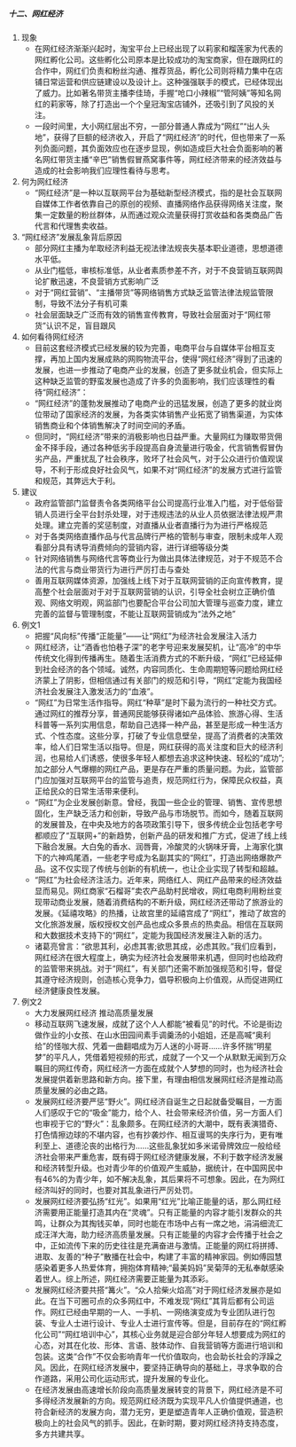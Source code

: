 
##### 十二、网红经济

1. 现象
   - 在网红经济渐渐兴起时，淘宝平台上已经出现了以莉家和榴莲家为代表的网红孵化公司。这些孵化公司原本是比较成功的淘宝商家，但在跟网红的合作中，网红们负责和粉丝沟通、推荐货品，孵化公司则将精力集中在店铺日常运营和供应链建设以及设计上。这种强强联手的模式，已经体现出了威力。比如著名带货主播李佳琦，手握“呛口小辣椒”“管阿姨”等知名网红的莉家等，除了打造出一个个皇冠淘宝店铺外，还吸引到了风投的关注。
   - 一段时间里，大小网红层出不穷，一部分普通人靠成为“网红”“出人头地”，获得了巨额的经济收入，开启了“网红经济”的时代，但也带来了一系列负面问题，其负面效应也在逐步显现，例如造成巨大社会负面影响的著名网红带货主播“辛巴”销售假冒燕窝事件等，网红经济带来的经济效益与造成的社会影响我们应理性看待与思考。
2. 何为网红经济
   - “网红经济”是一种以互联网平台为基础新型经济模式，指的是社会互联网自媒体工作者依靠自己的原创的视频、直播网络作品获得网络关注度，聚集一定数量的粉丝群体，从而通过观众流量获得打赏收益和各类商品广告代言和代理售卖收益。
3. “网红经济”发展乱象背后原因
   - 部分网红主播为牟取经济利益无视法律法规丧失基本职业道德，思想道德水平低。
   - 从业门槛低，审核标准低，从业者素质参差不齐，对于不良营销互联网舆论扩散迅速，不良营销方式影响广泛
   - 对于“网红营销”、“主播带货”等网络销售方式缺乏监管法律法规监管限制，导致不法分子有机可乘
   - 社会层面缺乏广泛而有效的销售宣传教育，导致社会层面对于“网红带货”认识不足，盲目跟风
4. 如何看待网红经济
   - 目前这套经济模式已经发展的较为完善，电商平台与自媒体平台相互支撑，再加上国内发展成熟的网购物流平台，使得“网红经济”得到了迅速的发展，也进一步推动了电商产业的发展，创造了更多就业机会，但实际上这种缺乏监管的野蛮发展也造成了许多的负面影响，我们应该理性的看待“网红经济”：
   - “网红经济”的蓬勃发展推动了电商产业的迅猛发展，创造了更多的就业岗位带动了国家经济的发展，为各类实体销售产业拓宽了销售渠道，为实体销售商业和个体销售解决了时间空间的矛盾。
   - 但同时，“网红经济”带来的消极影响也日益严重。大量网红为赚取带货佣金不择手段，通过各种低劣手段提高自身流量进行吸金，代言销售假冒伪劣产品，严重扰乱了社会秩序，败坏了社会风气，对于公众进行价值观误导，不利于形成良好社会风气，如果不对“网红经济”的发展方式进行监管和规范，其弊远大于利。
5. 建议
   - 政府监管部门监督责令各类网络平台公司提高行业准入门槛，对于低俗营销人员进行全平台封杀处理，对于违规违法的从业人员依据法律法规严肃处理。建立完善的奖惩制度，对直播从业者直播行为为进行严格规范
   - 对于各类网络直播作品与代言品牌行严格的管制与审查，限制未成年人观看部分具有诱导消费倾向的营销内容，进行详细等级分类
   - 针对网络销售与网络代言等商业行为做出具体法律规范，对于不规范不合法的代言与商业带货行为进行严厉打击与查处
   - 善用互联网媒体资源，加强线上线下对于互联网营销的正向宣传教育，提高整个社会层面对于对于互联网营销的认识，引导全社会树立正确价值观、网络文明观，网监部门也要配合平台公司加大管理与巡查力度，建立完善的监督与管理制度，不能让互联网营销成为“法外之地”
6. 例文1
   - 把握“风向标”传播“正能量”——让“网红”为经济社会发展注入活力
   - 网红经济，让“酒香也怕巷子深”的老字号迎来发展契机，让“高冷”的中华传统文化得到传播再生。随着生活消费方式的不断升级，“网红”已经延伸到社会经济的各个领域。诚然，内容同质化、生命周期短等问题给网红经济蒙上了阴影，但相信通过有关部门的规范和引导，“网红”定能为我国经济社会发展注入激发活力的“血液”。
   - “网红”为日常生活作指导。网红“种草”是时下最为流行的一种社交方式。通过网红的推荐分享，普通网民能够获得诸如产品体验、旅游心得、生活科普等一系列实用信息，帮助自己选择一种产品，甚至是形成一种生活方式、个性态度。这些分享，打破了专业信息壁垒，提高了消费者的决策效率，给人们日常生活以指导。但是，网红获得的高关注度和巨大的经济利润，也易给人们诱惑，使很多年轻人都想去追求这种快速、轻松的“成功”;加之部分人气爆棚的网红产品，更是存在严重的质量问题。为此，监管部门应加强对互联网平台的监管与追责，规范网红行为，保障民众权益，真正给民众的日常生活带来便利。
   - “网红”为企业发展创新意。曾经，我国一些企业的管理、销售、宣传思想固化，生产缺乏活力和创新，导致产品与市场脱节。而如今，随着互联网的发展普及，在中央及地方的各项政策引导下，很多传统企业包括老字号都顺应了“互联网+”的新趋势，创新产品的研发和推广方式，促进了线上线下融合发展。大白兔的香水、润唇膏，冷酸灵的火锅味牙膏，上海家化旗下的六神鸡尾酒，一些老字号成为名副其实的“网红”，打造出网络爆款产品。这不仅实现了传统与创新的有机统一，也让企业实现了转型和超越。
   - “网红”为社会经济注活力。近年来，网络红人、网红产品带来的经济效益显而易见。网红商家“石榴哥”卖农产品助村民增收，网红电商利用粉丝变现带动商业发展，随着消费结构的不断升级，网红经济还带动了旅游业的发展。《延禧攻略》的热播，让故宫里的延禧宫成了“网红”，推动了故宫的文化旅游发展，版权授权文创产品也成众多景点的热卖品。相信在互联网和大数据技术支持下的“网红”，定能为我国经济发展注入新的活力。
   - 诸葛亮曾言：“欲思其利，必虑其害;欲思其成，必虑其败。”我们应看到，网红经济在很大程度上，确实为经济社会发展带来机遇，但同时也给政府的监管带来挑战。对于“网红”，有关部门还需不断加强规范和引导，督促其遵守经济规则，创造核心竞争力，倡导积极向上价值观，从而促进网红经济健康良性发展。
7. 例文2
   - 大力发展网红经济 推动高质量发展
   - 移动互联网飞速发展，成就了这个人人都能“被看见”的时代。不论是街边做作业的小女孩、在山水田园间素手调羹汤的小姐姐，还是高喊“奥利给”的怪咖大叔、凭着一曲翻唱成为万人迷的小哥哥……许多怀揣“明星梦”的平凡人，凭借着短视频的形式，成就了一个又一个从默默无闻到万众瞩目的网红传奇，网红经济一方面在成就个人梦想的同时，也为经济社会发展提供着新思路和新方向。接下里，有理由相信发展网红经济是推动高质量发展的必由之路。
   - 发展网红经济要严惩“野火”。网红经济自诞生之日起就备受瞩目，一方面人们感叹于它的“吸金”能力，给个人、社会带来经济价值，另一方面人们也审视于它的“野火”：乱象颇多。在网红经济的大潮中，既有表演猎奇、打色情擦边球的不堪内容，也有抄袭炒作、相互谩骂的失序行为，更有唯利至上、道德沦丧的出格行为……这些乱象犹如多米诺骨牌效应一般给经济社会带来严重危害，既有碍于网红经济健康发展，不利于数字经济发展和经济转型升级。也对青少年的价值观产生威胁，据统计，在中国网民中有46%的为青少年，如不解决乱象，其后果将不可想象。因此，在为网红经济叫好的同时，也要对其乱象进行严厉处罚。
   - 发展网红经济要弘扬“红光”。如果用“红光”比喻正能量的话，那么网红经济需要用正能量打造其内在“灵魂”。只有正能量的内容才能引发群众的共鸣，让群众为其掏钱买单，同时也能在市场中占有一席之地，涓涓细流汇成汪洋大海，助力经济高质量发展。只有正能量的内容才会传播于社会之中，正如流传下来的历史往往是充满奋进与激情。正能量的网红将拼搏、进取、友善的“种子”散播在社会中，构建了丰富的精神家园。例如傅园慧感染着更多人热爱体育，拥抱体育精神;“最美妈妈”吴菊萍的无私奉献感染着世人。综上所述，网红经济需要正能量为其添彩。
   - 发展网红经济要共搭“篝火”。“众人拾柴火焰高”对于网红经济发展亦是如此。在当下可圈可点的众多网红中，不难发现“网红”其背后都有公司运作。网红已经由早期的一人、一手机、一网络演变成为专业团队进行包装、专业人士进行设计、专业人士进行宣传等。但是，目前存在的“网红孵化公司”“网红培训中心”，其核心业务就是迎合部分年轻人想要成为网红的心态，对其在化妆、形体、言语、肢体动作、自我营销等方面进行培训和包装。这类“合作”不仅会影响青年一代价值取向，也会助长社会的浮躁之风。因此，在网红经济发展中，要坚持正确导向的基础上，寻求争取的合作道路，采用公司化运动形式，提升发展的专业化。
   - 在经济发展由高速增长阶段向高质量发展转变的背景下，网红经济是不可多得经济发展新的方向。规范网红经济既为实现平凡人价值提供通道，也符合新经济的发展方向，潜力无穷，更是塑造青年人正确价值观，营造积极向上的社会风气的抓手。因此，在新时期，要对网红经济持支持态度，多方共建共享。
